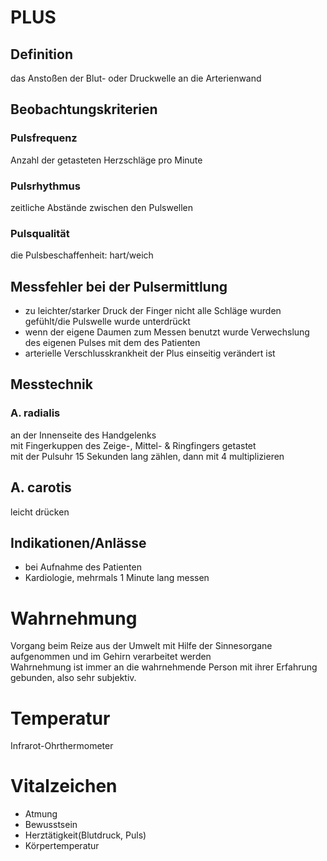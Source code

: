 # PLUS
## Definition
das Anstoßen der Blut- oder Druckwelle an die Arterienwand
## Beobachtungskriterien
### Pulsfrequenz
Anzahl der getasteten Herzschläge pro Minute
### Pulsrhythmus
zeitliche Abstände zwischen den Pulswellen
### Pulsqualität
die Pulsbeschaffenheit: hart/weich
## Messfehler bei der Pulsermittlung  
- zu leichter/starker Druck der Finger
nicht alle Schläge wurden gefühlt/die Pulswelle wurde unterdrückt  
- wenn der eigene Daumen zum Messen benutzt wurde
Verwechslung des eigenen Pulses mit dem des Patienten  
- arterielle Verschlusskrankheit
der Plus einseitig verändert ist
## Messtechnik
### A. radialis
an der Innenseite des Handgelenks  
mit Fingerkuppen des Zeige-, Mittel- & Ringfingers getastet  
mit der Pulsuhr 15 Sekunden lang zählen, dann mit 4 multiplizieren  
## A. carotis
leicht drücken  
## Indikationen/Anlässe
- bei Aufnahme des Patienten
- Kardiologie, mehrmals 1 Minute lang messen
# Wahrnehmung
Vorgang beim Reize aus der Umwelt mit Hilfe der Sinnesorgane aufgenommen und im Gehirn verarbeitet werden  
Wahrnehmung ist immer an die wahrnehmende Person mit ihrer Erfahrung gebunden, also sehr subjektiv.  
# Temperatur
Infrarot-Ohrthermometer  
# Vitalzeichen
- Atmung
- Bewusstsein
- Herztätigkeit(Blutdruck, Puls)  
- Körpertemperatur
